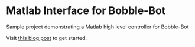 # Matlab Interface for Bobble-Bot
Sample project demonstrating a Matlab high level controller for Bobble-Bot

Visit [this blog post](http://moore-mike.com/bobble-matlab.html#bobble-matlab) to get started.